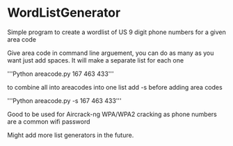 # WordListGenerator
Simple program to create a wordlist of US 9 digit phone numbers for a given area code

Give area code in command line arguement, you can do as many as you want just add spaces. It will make a separate list for each one

'''Python areacode.py 167 463 433'''

to combine all into areacodes into one list add -s before adding area codes

'''Python areacode.py -s 167 463 433'''

Good to be used for Aircrack-ng WPA/WPA2 cracking as phone numbers are a common wifi password

Might add more list generators in the future.
